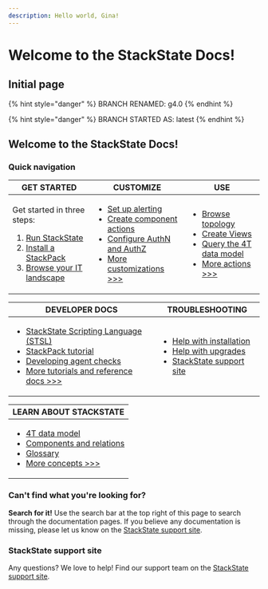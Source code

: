 ```yaml
---
description: Hello world, Gina!
---
```


# Welcome to the StackState Docs!

## Initial page

{% hint style="danger" %}
BRANCH RENAMED: g4.0
{% endhint %}

{% hint style="danger" %}
BRANCH STARTED AS: latest
{% endhint %}

## Welcome to the StackState Docs!

### Quick navigation

| GET STARTED                                                                                                                                                                                                                                                                                                                                                                                                                                                                                                                                                 | CUSTOMIZE                                                                                                                                                                                                                                                                                                                                                                                                                                                                                                                                                                                                                                                                | USE                                                                                                                                                                                                                                                                                                                                                                                                                                                                                                                                                                                                                                       |
| ----------------------------------------------------------------------------------------------------------------------------------------------------------------------------------------------------------------------------------------------------------------------------------------------------------------------------------------------------------------------------------------------------------------------------------------------------------------------------------------------------------------------------------------------------------- | ------------------------------------------------------------------------------------------------------------------------------------------------------------------------------------------------------------------------------------------------------------------------------------------------------------------------------------------------------------------------------------------------------------------------------------------------------------------------------------------------------------------------------------------------------------------------------------------------------------------------------------------------------------------------ | ----------------------------------------------------------------------------------------------------------------------------------------------------------------------------------------------------------------------------------------------------------------------------------------------------------------------------------------------------------------------------------------------------------------------------------------------------------------------------------------------------------------------------------------------------------------------------------------------------------------------------------------- |
| <p>Get started in three steps:</p><ol><li><a href="https://github.com/gggina/gitbook-scrapbook/tree/3f305fb1d206aedfa75fc7fecca00bdb565b69f4/setup/installation/README.md">Run StackState</a></li><li><a href="https://github.com/gggina/gitbook-scrapbook/tree/3f305fb1d206aedfa75fc7fecca00bdb565b69f4/integrations/README.md">Install a StackPack</a></li><li><a href="https://github.com/gggina/gitbook-scrapbook/tree/3f305fb1d206aedfa75fc7fecca00bdb565b69f4/use/perspectives/topology-perspective/README.md">Browse your IT landscape</a></li></ol> | <ul><li><a href="https://github.com/gggina/gitbook-scrapbook/tree/3f305fb1d206aedfa75fc7fecca00bdb565b69f4/use/alerting.md">Set up alerting</a></li><li><a href="https://github.com/gggina/gitbook-scrapbook/tree/3f305fb1d206aedfa75fc7fecca00bdb565b69f4/configure/component_actions.md">Create component actions</a></li><li><a href="https://github.com/gggina/gitbook-scrapbook/tree/3f305fb1d206aedfa75fc7fecca00bdb565b69f4/configure/how_to_set_up_roles.md">Configure AuthN and AuthZ</a></li><li><a href="https://github.com/gggina/gitbook-scrapbook/tree/3f305fb1d206aedfa75fc7fecca00bdb565b69f4/configure/README.md">More customizations >>></a></li></ul> | <ul><li><a href="https://github.com/gggina/gitbook-scrapbook/tree/3f305fb1d206aedfa75fc7fecca00bdb565b69f4/use/perspectives/topology-perspective/README.md">Browse topology</a></li><li><a href="https://github.com/gggina/gitbook-scrapbook/tree/3f305fb1d206aedfa75fc7fecca00bdb565b69f4/use/views.md">Create Views</a></li><li><a href="https://github.com/gggina/gitbook-scrapbook/tree/3f305fb1d206aedfa75fc7fecca00bdb565b69f4/use/queries.md">Query the 4T data model</a></li><li><a href="https://github.com/gggina/gitbook-scrapbook/tree/3f305fb1d206aedfa75fc7fecca00bdb565b69f4/use/README.md">More actions >>></a></li></ul> |

| DEVELOPER DOCS                                                                                                                                                                                                                                                                                                                                                                                                                                                                                                                                                                                                                                                                                                                        | TROUBLESHOOTING                                                                                                                                                                                                                                                                                                                                                                                                               |
| ------------------------------------------------------------------------------------------------------------------------------------------------------------------------------------------------------------------------------------------------------------------------------------------------------------------------------------------------------------------------------------------------------------------------------------------------------------------------------------------------------------------------------------------------------------------------------------------------------------------------------------------------------------------------------------------------------------------------------------- | ----------------------------------------------------------------------------------------------------------------------------------------------------------------------------------------------------------------------------------------------------------------------------------------------------------------------------------------------------------------------------------------------------------------------------- |
| <ul><li><a href="https://github.com/gggina/gitbook-scrapbook/tree/3f305fb1d206aedfa75fc7fecca00bdb565b69f4/develop/scripting/README.md">StackState Scripting Language (STSL)</a></li><li><a href="https://github.com/gggina/gitbook-scrapbook/tree/3f305fb1d206aedfa75fc7fecca00bdb565b69f4/develop/tutorials/basic_stackpack_tutorial.md">StackPack tutorial</a></li><li><a href="https://github.com/gggina/gitbook-scrapbook/tree/3f305fb1d206aedfa75fc7fecca00bdb565b69f4/develop/agent_check/checks_in_agent_v2.md">Developing agent checks</a></li><li><a href="https://github.com/gggina/gitbook-scrapbook/tree/3f305fb1d206aedfa75fc7fecca00bdb565b69f4/develop/README.md">More tutorials and reference docs >>></a></li></ul> | <ul><li><a href="https://github.com/gggina/gitbook-scrapbook/tree/3f305fb1d206aedfa75fc7fecca00bdb565b69f4/setup/installation/troubleshooting.md">Help with installation</a></li><li><a href="https://github.com/gggina/gitbook-scrapbook/tree/3f305fb1d206aedfa75fc7fecca00bdb565b69f4/setup/upgrading.md">Help with upgrades</a></li><li><a href="https://support.stackstate.com">StackState support site</a><br></li></ul> |

| LEARN ABOUT STACKSTATE                                                                                                                                                                                                                                                                                                                                                                                                                                                                                                                                                                                                                             |
| -------------------------------------------------------------------------------------------------------------------------------------------------------------------------------------------------------------------------------------------------------------------------------------------------------------------------------------------------------------------------------------------------------------------------------------------------------------------------------------------------------------------------------------------------------------------------------------------------------------------------------------------------- |
| <ul><li><a href="https://github.com/gggina/gitbook-scrapbook/tree/3f305fb1d206aedfa75fc7fecca00bdb565b69f4/concepts/4t_data_model.md">4T data model</a></li><li><a href="https://github.com/gggina/gitbook-scrapbook/tree/3f305fb1d206aedfa75fc7fecca00bdb565b69f4/concepts/components_and_relations.md">Components and relations</a></li><li><a href="https://github.com/gggina/gitbook-scrapbook/tree/3f305fb1d206aedfa75fc7fecca00bdb565b69f4/concepts/glossary.md">Glossary</a></li><li><a href="https://github.com/gggina/gitbook-scrapbook/tree/3f305fb1d206aedfa75fc7fecca00bdb565b69f4/concepts/README.md">More concepts >>></a></li></ul> |

### Can't find what you're looking for?

**Search for it!** Use the search bar at the top right of this page to search through the documentation pages. If you believe any documentation is missing, please let us know on the [StackState support site](https://support.stackstate.com).

### StackState support site

Any questions? We love to help! Find our support team on the [StackState support site](https://support.stackstate.com).
